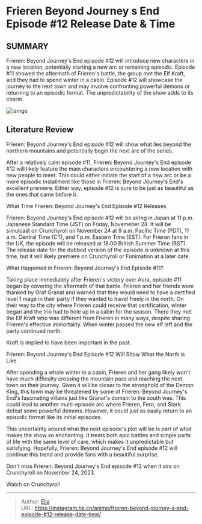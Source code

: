# Frieren Beyond Journey s End Episode #12 Release Date &amp; Time


## SUMMARY 



  Frieren: Beyond Journey&#39;s End episode #12 will introduce new characters in a new location, potentially starting a new arc or remaining episodic.   Episode #11 showed the aftermath of Frieren&#39;s battle, the group met the Elf Kraft, and they had to spend winter in a cabin.   Episode #12 will showcase the journey to the next town and may involve confronting powerful demons or returning to an episodic format. The unpredictability of the show adds to its charm.  

![iamge](https://static1.srcdn.com/wordpress/wp-content/uploads/2023/11/frieren-in-the-snow-in-frieren.jpg)

## Literature Review

Frieren: Beyond Journey&#39;s End episode #12 will show what lies beyond the northern mountains and potentially begin the next arc of the series.




After a relatively calm episode #11, Frieren: Beyond Journey&#39;s End episode #12 will likely feature the main characters encountering a new location with new people to meet. This could either initiate the start of a new arc or be a more episodic installment like those in Frieren: Beyond Journey&#39;s End&#39;s excellent premiere. Either way, episode #12 is sure to be just as beautiful as the ones that came before it.





 What Time Frieren: Beyond Journey&#39;s End Episode #12 Releases 
          

Frieren: Beyond Journey&#39;s End episode #12 will be airing in Japan at 11 p.m. Japanese Standard Time (JST) on Friday, Novemeber 24. It will be simulcast on Crunchyroll on November 24 at 9 a.m. Pacific Time (PDT), 11 a.m. Central Time (CT), and 1 p.m. Eastern Time (EST). For Frieren fans in the UK, the episode will be released at 18:00 British Summer Time (BST). The release date for the dubbed version of the episode is unknown at this time, but it will likely premiere on Crunchyroll or Funimation at a later date.



 What Happened in Frieren: Beyond Journey&#39;s End Episode #11? 
          




Taking place immediately after Frieren&#39;s victory over Aura, episode #11 began by covering the aftermath of that battle. Frieren and her friends were thanked by Graf Granat and warned that they would need to have a certified level 1 mage in their party if they wanted to travel freely in the north. On their way to the city where Frieren could receive that certification, winter began and the trio had to hole up in a cabin for the season. There they met the Elf Kraft who was different from Frieren in many ways, despite sharing Frieren&#39;s effective immortality. When winter passed the new elf left and the party continued north.



Kraft is implied to have been important in the past.






 Frieren: Beyond Journey&#39;s End Episode #12 Will Show What the North is Like 
          




After spending a whole winter in a cabin, Frieren and her gang likely won&#39;t have much difficulty crossing the mountain pass and reaching the next town on their journey. Given it will be closer to the stronghold of the Demon King, this town may be threatened by some of Frieren: Beyond Journey&#39;s End&#39;s fascinating villains just like Granat&#39;s domain to the south was. This could lead to another multi-episode arc where Frieren, Fern, and Stark defeat some powerful demons. However, it could just as easily return to an episodic format like its initial episodes.

This uncertainty around what the next episode&#39;s plot will be is part of what makes the show so enchanting. It treats both epic battles and simple parts of life with the same level of care, which makes it unpredictable but satisfying. Hopefully, Frieren: Beyond Journey&#39;s End episode #12 will continue this trend and provide fans with a beautiful surprise.

Don&#39;t miss Frieren: Beyond Journey&#39;s End episode #12 when it airs on Crunchyroll on November 24, 2023.




Watch on Crunchyroll



---

> Author: [Ella](https://instagram.hk.cn/)  
> URL: https://instagram.hk.cn/anime/frieren-beyond-journey-s-end-episode-#12-release-date-time/  

